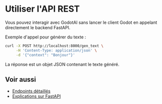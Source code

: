 # Utiliser l'API REST

Vous pouvez interagir avec GodotAI sans lancer le client Godot en appelant directement le backend FastAPI.

Exemple d'appel pour générer du texte :
```bash
curl -X POST http://localhost:8000/gen_text \
     -H 'Content-Type: application/json' \
     -d '{"context": "Bonjour"}'
```
La réponse est un objet JSON contenant le texte généré.

## Voir aussi

- [Endpoints détaillés](../reference/api-backend.md)
- [Explications sur FastAPI](../explications/fastapi.md)
